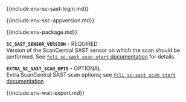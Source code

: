 
{{include:env-sc-sast-login.md}}

{{include:env-ssc-appversion.md}}

{{include:env-package.md}}

**`SC_SAST_SENSOR_VERSION`** - REQUIRED     
Version of the ScanCentral SAST sensor on which the scan should be performed. See [`fcli sc-sast scan start` documentation]({{var:fcli-doc-base-url}}/manpage/fcli-sc-sast-scan-start.html#_options_for_scanning_a_package_file) for details.

**`EXTRA_SC_SAST_SCAN_OPTS`** - OPTIONAL    
Extra ScanCentral SAST scan options; see [`fcli sc-sast scan start` documentation]({{var:fcli-doc-base-url}}/manpage/fcli-sc-sast-scan-start.html)

{{include:env-wait-export.md}}
